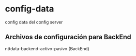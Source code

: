 # config-data
config data del config server

Archivos de configuración para BackEnd
-

nttdata-backend-activo-pasivo (BackEnd)
